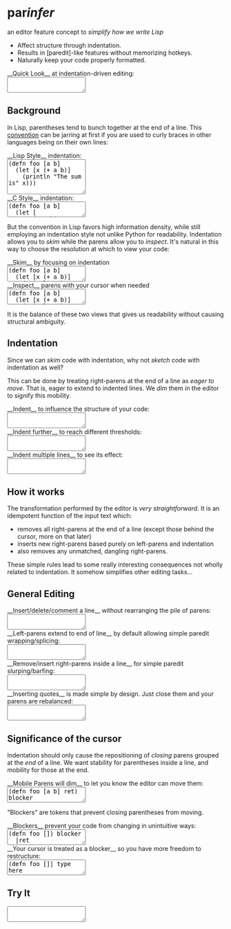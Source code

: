 # par<em>infer</em>

 <p class="subtitle">
an editor feature concept to <em>simplify how we write Lisp</em>
</p>

  <ul class="features">
<li> Affect structure through indentation.
<li> Results in [paredit]-like features without memorizing hotkeys.
<li> Naturally keep your code properly formatted.
</ul>

[paredit]:http://danmidwood.com/content/2014/11/21/animated-paredit.html

 <div>
<div class="caption">__Quick Look__ at indentation-driven editing:</div>
<textarea id="code-intro">
</textarea>
</div>

## Background

In Lisp, parentheses tend to bunch together at the end of a line. This
[convention] can be jarring at first if you are used to curly braces in other
languages being on their own lines:

[convention]:https://en.wikipedia.org/wiki/Indent_style#Lisp_style

 <div class="two-col">
<div class="col">
<div class="caption">__Lisp Style__ indentation:</div>
<textarea id="code-lisp-style" rows="5">
(defn foo [a b]
  (let [x (+ a b)]
    (println "The sum is" x)))
</textarea>
</div>

<div class="col">
<div class="caption">__C Style__ indentation:</div>
<textarea id="code-c-style">
(defn foo [a b]
  (let [
     x (+ a b)
    ]
    (println "The sum is" x)
  )
)
</textarea>
</div>
</div>

But the convention in Lisp favors high information density, while still
employing an indentation style not unlike Python for readability.  Indentation
allows you to _skim_ while the parens allow you to _inspect_.  It's natural in
this way to choose the resolution at which to view your code:

 <div class="two-col">
<div class="col">
<div class="caption">__Skim__ by focusing on indentation</div>
<textarea id="code-skim">
(defn foo [a b]
  (let [x (+ a b)]
    (println "The sum is" x)))
</textarea>
</div>

<div class="col">
<div class="caption">__Inspect__ parens with your cursor when needed</div>
<textarea id="code-inspect">
(defn foo [a b]
  (let [x (+ a b)]
    (println "The sum is" x)))
</textarea>
</div>
</div>

It is the balance of these two views that gives us readability without causing
structural ambiguity.

## Indentation

Since we can _skim_ code with indentation, why not _sketch_ code with
indentation as well?

This can be done by treating right-parens at the end of a line as _eager to
move_.  That is, eager to extend to indented lines.  We _dim_ them in the
editor to signify this mobility.

<div>
<div class="caption">__Indent__ to influence the structure of your code:</div>
<textarea id="code-idea-nest">
</textarea>
</div>

<div>
<div class="caption">__Indent further__ to reach different thresholds:</div>
<textarea id="code-idea-wide-nest">
</textarea>
</div>

<div>
<div class="caption">__Indent multiple lines__ to see its effect:</div>
<textarea id="code-idea-deep-nest">
</textarea>
</div>

## How it works

The transformation performed by the editor is _very straightforward_.  It is an
idempotent function of the input text which:

- removes all right-parens at the end of a line (except those behind the cursor, more on that later)
- inserts new right-parens based purely on left-parens and indentation
- also removes any unmatched, dangling right-parens.

These simple rules lead to some really interesting consequences not wholly
related to indentation. It somehow simplifies other editing tasks...

## General Editing

<div>
<div class="caption">__Insert/delete/comment a line__ without rearranging the pile of parens:</div>
<textarea id="code-idea-insert-delete">
</textarea>
</div>

<div>
<div class="caption">__Left-parens extend to end of line__ by default allowing simple paredit wrapping/splicing:</div>
<textarea id="code-idea-paredit">
</textarea>
</div>

<div>
<div class="caption">__Remove/insert right-parens inside a line__ for simple paredit slurping/barfing:</div>
<textarea id="code-idea-paredit">
</textarea>
</div>

<div>
<div class="caption">__Inserting quotes__ is made simple by design. Just close them and your parens are rebalanced:</div>
<textarea id="code-idea-string">
</textarea>
</div>

## Significance of the cursor

Indentation should only cause the repositioning of _closing_ parens grouped at
the _end_ of a line. We want stability for parentheses inside a line, and
mobility for those at the end.

<div>
<div class="caption">__Mobile Parens will dim__ to let you know the editor can move them:</div>
<textarea id="code-cue-dim">
(defn foo [a b] ret)  blocker
</textarea>
</div>

"Blockers" are tokens that prevent closing parentheses from moving.  

<div>
<div class="caption">__Blockers__ prevent your code from changing in unintuitive ways:</div>
<textarea id="code-cue-block">
(defn foo []) blocker
  |ret
</textarea>
</div>

<div>
<div class="caption">__Your cursor is treated as a blocker__ so you have more freedom to restructure:</div>
<textarea id="code-cue-cursor">
(defn foo []| type here
  ret
</textarea>
</div>

## Try It

<textarea id="code-try">
</textarea>
